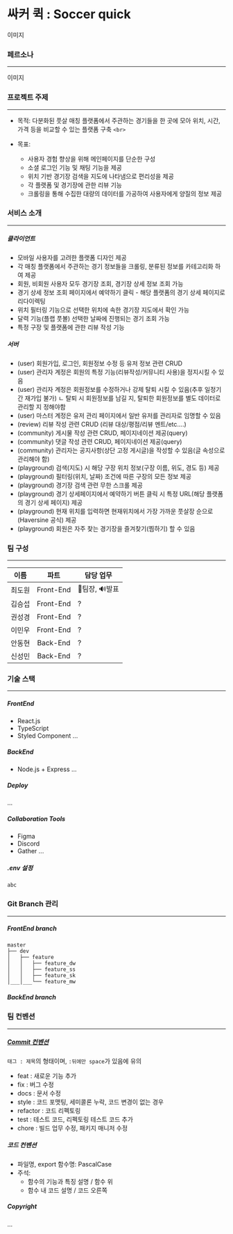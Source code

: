 # 싸커 퀵 : Soccer quick

이미지

### 페르소나

<hr>

이미지

### 프로젝트 주제

<hr>

- 목적: 다분화된 풋살 매칭 플랫폼에서 주관하는 경기들을 한 곳에 모아 위치, 시간, 가격 등을 비교할 수 있는 플랫폼 구축 `<br>`
- 목표:

  - 사용자 경험 향상을 위해 메인페이지를 단순한 구성
  - 소셜 로그인 기능 및 채팅 기능을 제공
  - 위치 기반 경기장 검색을 지도에 나타냄으로 편리성을 제공
  - 각 플랫폼 및 경기장에 관한 리뷰 기능
  - 크롤링을 통해 수집한 대량의 데이터를 가공하여 사용자에게 양질의 정보 제공

### 서비스 소개

<hr>

##### 클라이언트

- 모바일 사용자를 고려한 플랫폼 디자인 제공
- 각 매칭 플랫폼에서 주관하는 경기 정보들을 크롤링, 분류된 정보를 카테고리화 하여 제공
- 회원, 비회원 사용자 모두 경기장 조회, 경기장 상세 정보 조회 가능
- 경기 상세 정보 조회 페이지에서 예약하기 클릭 - 해당 플랫폼의 경기 상세 페이지로 리다이렉팅
- 위치 필터링 기능으로 선택한 위치에 속한 경기장 지도에서 확인 가능
- 달력 기능(플랩 풋볼) 선택한 날짜에 진행되는 경기 조회 가능
- 특정 구장 및 플랫폼에 관한 리뷰 작성 기능

##### 서버

- (user) 회원가입, 로그인, 회원정보 수정 등 유저 정보 관련 CRUD
- (user) 관리자 계정은 회원의 특정 기능(리뷰작성/커뮤니티 사용)을 정지시킬 수 있음
- (user) 관리자 계정은 회원정보를 수정하거나 강제 탈퇴 시킬 수 있음(추후 일정기간 재가입 불가)
  ㄴ 탈퇴 시 회원정보를 남길 지, 탈퇴한 회원정보를 별도 데이터로 관리할 지 정해야함
- (user) 마스터 계정은 유저 관리 페이지에서 일반 유저를 관리자로 임명할 수 있음
- (review) 리뷰 작성 관련 CRUD (리뷰 대상/평점/리뷰 멘트/etc....)
- (community) 게시물 작성 관련 CRUD, 페이지네이션 제공(query)
- (community) 댓글 작성 관련 CRUD, 페이지네이션 제공(query)
- (community) 관리자는 공지사항(상단 고정 게시글)을 작성할 수 있음(글 속성으로 관리해야 함)
- (playground) 검색(지도) 시 해당 구장 위치 정보(구장 이름, 위도, 경도 등) 제공
- (playground) 필터링(위치, 날짜) 조건에 따른 구장의 모든 정보 제공
- (playground) 경기장 검색 관련 무한 스크롤 제공
- (playground) 경기 상세페이지에서 예약하기 버튼 클릭 시 특정 URL(해당 플랫폼의 경기 상세 페이지) 제공
- (playground) 현재 위치를 입력하면 현재위치에서 가장 가까운 풋살장 순으로(Haversine 공식) 제공
- (playground) 회원은 자주 찾는 경기장을 즐겨찾기(찜하기) 할 수 있음

### 팀 구성

<hr>

|  이름  |   파트   | 담당 업무      |
| :----: | :-------: | -------------- |
| 최도원 | Front-End | 👑팀장, 🔊발표 |
| 김승섭 | Front-End | ?              |
| 권성경 | Front-End | ?              |
| 이민우 | Front-End | ?              |
| 안동현 | Back-End | ?              |
| 신성민 | Back-End | ?              |

### 기술 스택

<hr>

##### FrontEnd

- React.js
- TypeScript
- Styled Component
  ...

##### BackEnd

- Node.js + Express
  ...

##### Deploy

...

##### Collaboration Tools

- Figma
- Discord
- Gather
  ...

##### .env 설정

```
abc
```

### Git Branch 관리

<hr>

##### FrontEnd branch

```
master
├── dev
│   ├── feature
│   │   ├── feature_dw
│   │   ├── feature_ss
│   │   ├── feature_sk
│___│___└── feature_mw
```

##### BackEnd branch

### 팀 컨벤션

<hr>

##### [Commit 컨벤션](https://velog.io/@shin6403/Git-git-%EC%BB%A4%EB%B0%8B-%EC%BB%A8%EB%B2%A4%EC%85%98-%EC%84%A4%EC%A0%95%ED%95%98%EA%B8%B0)

`태그 : 제목`의 형태이며, `:뒤에만 space`가 있음에 유의

- feat : 새로운 기능 추가
- fix : 버그 수정
- docs : 문서 수정
- style : 코드 포맷팅, 세미콜론 누락, 코드 변경이 없는 경우
- refactor : 코드 리펙토링
- test : 테스트 코드, 리펙토링 테스트 코드 추가
- chore : 빌드 업무 수정, 패키지 매니저 수정

##### 코드 컨벤션

- 파일명, export 함수명: PascalCase
- 주석:
  - 함수의 기능과 특징 설명 / 함수 위
  - 함수 내 코드 설명 / 코드 오른쪽

##### Copyright

...
